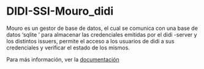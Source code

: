# DIDI-SSI-Mouro_didi
Mouro es un gestor de base de datos, el cual se comunica con una base de datos ‘sqlite ’
para almacenar las credenciales emitidas por el didi -server y los distintos issuers, permite el
acceso a los usuarios de didi a sus credenciales y verificar el estado de los mismos.

Para más información, ver la [documentación](https://docs.didi.org.ar)
